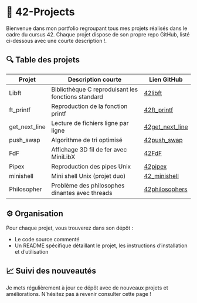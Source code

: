# 🚀 42-Projects

Bienvenue dans mon portfolio regroupant tous mes projets réalisés dans le cadre du cursus 42.
Chaque projet dispose de son propre repo GitHub, listé ci-dessous avec une courte description !.


## 🔍 Table des projets

| Projet          | Description courte                              | Lien GitHub                                      |
| --------------- | ---------------------------------------------- | ------------------------------------------------|
| Libft           | Bibliothèque C reproduisant les fonctions standard | [42libft](https://github.com/lolqrdc/42libft)   |
| ft_printf       | Reproduction de la fonction printf             | [42ft_printf](https://github.com/lolqrdc/42ft_printf) |
| get_next_line   | Lecture de fichiers ligne par ligne             | [42get_next_line](https://github.com/lolqrdc/42get_next_line) |
| push_swap       | Algorithme de tri optimisé                      | [42push_swap](https://github.com/lolqrdc/42push_swap) |
| FdF             | Affichage 3D fil de fer avec MiniLibX          | [42FdF](https://github.com/lolqrdc/42FdF)       |
| Pipex           | Reproduction des pipes Unix                      | [42pipex](https://github.com/lolqrdc/42pipex)   |
| minishell       | Mini shell Unix (projet duo)                     | [42_minishell](https://github.com/edwin-anne/42_minishell) |
| Philosopher     | Problème des philosophes dînantes avec threads  | [42philosophers](https://github.com/lolqrdc/42philosophers) |


## ⚙️ Organisation

Pour chaque projet, vous trouverez dans son dépôt :

- Le code source commenté
- Un README spécifique détaillant le projet, les instructions d’installation et d’utilisation

## 📈 Suivi des nouveautés

Je mets régulièrement à jour ce dépôt avec de nouveaux projets et améliorations. N’hésitez pas à revenir consulter cette page !

